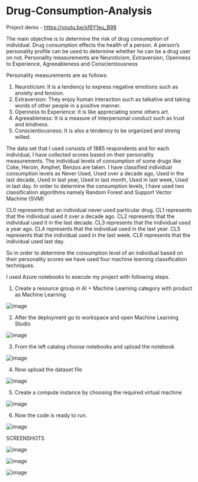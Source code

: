 # Drug-Consumption-Analysis

Project demo - https://youtu.be/sf6Y1eu_B98

The main objective is to determine the risk of drug consumption of individual. Drug consumption effects the health of a person. A person’s personality profile can be used to determine whether he can be a drug user on not. Personality measurements are Neuroticism, Extraversion, Openness to Experience, Agreeableness and Conscientiousness

Personality measurements are as follows:

1. Neuroticism: It is a tendency to express negative emotions such as anxiety and tension.
2. Extraversion: They enjoy human interaction such as talkative and taking words of other people in a positive manner.
3. Openness to Experience: It is like appreciating some others art.
4. Agreeableness: It is a measure of interpersonal conduct such as trust and kindness.
5. Conscientiousness: It is also a tendency to be organized and strong willed.

The data set that I used consists of 1885 respondents and for each individual, I have collected scores based on their personality measurements. The individual levels of consumption of some drugs like Coke, Heroin, Amphet, Benzos are taken. I have classified individual consumption levels as Never Used, Used over a decade ago, Used in the last decade, Used in last year, Used in last month, Used in last week, Used in last day. In order to determine the consumption levels, I have used two classification algorithms namely Random Forest and Support Vector Machine (SVM)

 CL0 represents that an individual never used particular drug.
 CL1 represents that the individual used it over a decade ago.
 CL2 represents that the individual used it in the last decade.
 CL3 represents that the individual used a year ago.
 CL4 represents that the individual used in the last year.
 CL5 represents that the individual used in the last week.
 CL6 represents that the individual used last day.

So in order to determine the consumption level of an individual based on their personality scores we have used four machine learning classification techniques.

I used Azure notebooks to execute my project with following steps.

1. Create a resource group in AI + Machine Learning category with product as Machine Learning

![image](https://user-images.githubusercontent.com/68529782/151414113-2ef3ef15-12ef-4dd0-b67a-1a3977055a0b.png)

2. After the deployment go to workspace and open Machine Learning Studio

![image](https://user-images.githubusercontent.com/68529782/151414588-04c21c38-3eb9-49f0-8db7-5a92a2b3c0a7.png)

3. From the left catalog choose notebooks and upload the notebook

![image](https://user-images.githubusercontent.com/68529782/151414806-790d42d7-4591-437c-b2c6-e74cbf360ef6.png)

4. Now upload the dataset file

![image](https://user-images.githubusercontent.com/68529782/151414866-5021cefd-689d-4159-a022-dc5bf9f178fc.png)

5. Create a compute instance by choosing the required virtual machine

![image](https://user-images.githubusercontent.com/68529782/151414906-bee1ca15-1e72-44e3-a794-aa0fbd2dcb1f.png)

6. Now the code is ready to run.

![image](https://user-images.githubusercontent.com/68529782/151414964-9907403f-e11e-4852-8c10-07a127c715dc.png)

SCREENSHOTS

![image](https://user-images.githubusercontent.com/68529782/151419846-2d43af4b-8f1e-46cb-9e51-bf6b065d9eae.png)


![image](https://user-images.githubusercontent.com/68529782/151419799-e3bf38bd-e929-4896-9a44-8f1e16116d1c.png)

![image](https://user-images.githubusercontent.com/68529782/151419943-6463f027-00cc-4b07-bafa-5c2de78e2721.png)

